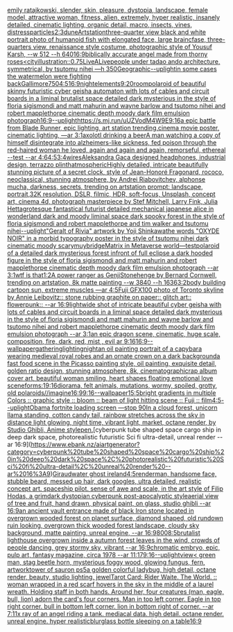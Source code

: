[emily ratajkowski, slender, skin, pleasure, dystopia, landscape, female model, attractive woman, fitness, alien, extremely, hyper realistic, insanely detailed, cinematic lighting, organic detail, macro, insects, vines, distress](https://www.ebank.nz/aiartgenerator?category=emily%20ratajkowski%2C%20slender%2C%20skin%2C%20pleasure%2C%20dystopia%2C%20landscape%2C%20female%20model%2C%20attractive%20woman%2C%20fitness%2C%20alien%2C%20extremely%2C%20hyper%20realistic%2C%20insanely%20detailed%2C%20cinematic%20lighting%2C%20organic%20detail%2C%20macro%2C%20insects%2C%20vines%2C%20distress)[particles](https://www.ebank.nz/aiartgenerator?category=particles)[2:3](https://www.ebank.nz/aiartgenerator?category=2%3A3)[dune](https://www.ebank.nz/aiartgenerator?category=dune)[Artstation](https://www.ebank.nz/aiartgenerator?category=Artstation)[three-quarter view black and white portrait photo of humanoid fish with elongated face, large braincfase, three-quarters view, renaissance style costume, photographic style of Yousuf Karsh, --w 512 --h 640](https://www.ebank.nz/aiartgenerator?category=three-quarter%20view%20black%20and%20white%20portrait%20photo%20of%20humanoid%20fish%20with%20elongated%20face%2C%20large%20braincfase%2C%20three-quarters%20view%2C%20renaissance%20style%20costume%2C%20photographic%20style%20of%20Yousuf%20Karsh%2C%20--w%20512%20--h%20640)[16:9](https://www.ebank.nz/aiartgenerator?category=16%3A9)[biblically accurate angel made from thorny roses](https://www.ebank.nz/aiartgenerator?category=biblically%20accurate%20angel%20made%20from%20thorny%20roses)[<city](https://www.ebank.nz/aiartgenerator?category=%3Ccity)[illustration](https://www.ebank.nz/aiartgenerator?category=illustration)[::0.75](https://www.ebank.nz/aiartgenerator?category=%3A%3A0.75)[LiveALive](https://www.ebank.nz/aiartgenerator?category=LiveALive)[people under tadao ando architecture, symmetrical, by tsutomu nihei —h 350](https://www.ebank.nz/aiartgenerator?category=people%20under%20tadao%20ando%20architecture%2C%20symmetrical%2C%20by%20tsutomu%20nihei%20%E2%80%94h%20350)[Geographic](https://www.ebank.nz/aiartgenerator?category=Geographic)[--uplight](https://www.ebank.nz/aiartgenerator?category=--uplight)[in some cases the watermelon were fighting back](https://www.ebank.nz/aiartgenerator?category=in%20some%20cases%20the%20watermelon%20were%20fighting%20back)[Gallimore](https://www.ebank.nz/aiartgenerator?category=Gallimore)[750](https://www.ebank.nz/aiartgenerator?category=750)[4:5](https://www.ebank.nz/aiartgenerator?category=4%3A5)[16:9](https://www.ebank.nz/aiartgenerator?category=16%3A9)[night](https://www.ebank.nz/aiartgenerator?category=night)[elements](https://www.ebank.nz/aiartgenerator?category=elements)[9:20](https://www.ebank.nz/aiartgenerator?category=9%3A20)[room](https://www.ebank.nz/aiartgenerator?category=room)[polaroid of beautiful skinny futuristic cyber geisha automaton with lots of cables and circuit boards in a liminal brutalist space detailed dark mysterious in the style of floria sigismondi and matt mahurin and wayne barlow and tsutomo nihei and robert mapplethorpe cinematic depth moody dark film emulsion photograph](https://www.ebank.nz/aiartgenerator?category=polaroid%20of%20beautiful%20skinny%20futuristic%20cyber%20geisha%20automaton%20with%20lots%20of%20cables%20and%20circuit%20boards%20in%20a%20liminal%20brutalist%20space%20detailed%20dark%20mysterious%20in%20the%20style%20of%20floria%20sigismondi%20and%20matt%20mahurin%20and%20wayne%20barlow%20and%20tsutomo%20nihei%20and%20robert%20mapplethorpe%20cinematic%20depth%20moody%20dark%20film%20emulsion%20photograph)[16:9](https://www.ebank.nz/aiartgenerator?category=16%3A9)[--uplight](https://www.ebank.nz/aiartgenerator?category=--uplight)[<https://s.mj.run/uUZVodM4W9E>](https://www.ebank.nz/aiartgenerator?category=%3Chttps%3A//s.mj.run/uUZVodM4W9E%3E)[9:16](https://www.ebank.nz/aiartgenerator?category=9%3A16)[a epic battle from Blade Runner, epic lighting, art station trending,cinema movie poster, cinematic lighting, —ar 3:1](https://www.ebank.nz/aiartgenerator?category=a%20epic%20battle%20from%20Blade%20Runner%2C%20epic%20lighting%2C%20art%20station%20trending%2Ccinema%20movie%20poster%2C%20cinematic%20lighting%2C%20%E2%80%94ar%203%3A1)[axolotl drinking a beer](https://www.ebank.nz/aiartgenerator?category=axolotl%20drinking%20a%20beer)[A man watching a copy of himself disintegrate into alzheimers-like sickness, fed poison through the red-haired woman he loved, again and again and again, remorseful, ethereal --test --ar 4:6](https://www.ebank.nz/aiartgenerator?category=A%20man%20watching%20a%20copy%20of%20himself%20disintegrate%20into%20alzheimers-like%20sickness%2C%20fed%20poison%20through%20the%20red-haired%20woman%20he%20loved%2C%20again%20and%20again%20and%20again%2C%20remorseful%2C%20ethereal%20--test%20--ar%204%3A6)[4:5](https://www.ebank.nz/aiartgenerator?category=4%3A5)[3:4](https://www.ebank.nz/aiartgenerator?category=3%3A4)[wires](https://www.ebank.nz/aiartgenerator?category=wires)[Aleksandra Gaca designed headphones, industrial design, terrazzo plinth](https://www.ebank.nz/aiartgenerator?category=Aleksandra%20Gaca%20designed%20headphones%2C%20industrial%20design%2C%20terrazzo%20plinth)[atmospheric](https://www.ebank.nz/aiartgenerator?category=atmospheric)[Highly detailed, intricate beautifully stunning picture of a secret clock, style of Jean-Honoré Fragonard, rococo, neoclassical, stunning atmosphere, by Andrei Riabovitchev, alphonse mucha, darkness, secrets, trending on artstation prompt: landscape, portrait,32K resolution, DSLR, filmic, HDR, soft-focus, Unsplash, concept art, cinema 4d, photograph masterpiece by Stef Mitchell, Larry Fink, Julia Hetta](https://www.ebank.nz/aiartgenerator?category=Highly%20detailed%2C%20intricate%20beautifully%20stunning%20picture%20of%20a%20secret%20clock%2C%20style%20of%20Jean-Honor%C3%A9%20Fragonard%2C%20rococo%2C%20neoclassical%2C%20stunning%20atmosphere%2C%20by%20Andrei%20Riabovitchev%2C%20alphonse%20mucha%2C%20darkness%2C%20secrets%2C%20trending%20on%20artstation%20prompt%3A%20landscape%2C%20portrait%2C32K%20resolution%2C%20DSLR%2C%20filmic%2C%20HDR%2C%20soft-focus%2C%20Unsplash%2C%20concept%20art%2C%20cinema%204d%2C%20photograph%20masterpiece%20by%20Stef%20Mitchell%2C%20Larry%20Fink%2C%20Julia%20Hetta)[grotesque fantastical futurist detailed mechanical japanese alice in wonderland dark and moody liminal space dark spooky forest in the style of floria sigismondi and robert mapplethorpe and tim walker and tsutomu nihei](https://www.ebank.nz/aiartgenerator?category=grotesque%20fantastical%20futurist%20detailed%20mechanical%20japanese%20alice%20in%20wonderland%20dark%20and%20moody%20liminal%20space%20dark%20spooky%20forest%20in%20the%20style%20of%20floria%20sigismondi%20and%20robert%20mapplethorpe%20and%20tim%20walker%20and%20tsutomu%20nihei)[--uplight](https://www.ebank.nz/aiartgenerator?category=--uplight)["Geralt of Rivia" artwork by Yoji Shinkawa](https://www.ebank.nz/aiartgenerator?category=%22Geralt%20of%20Rivia%22%20artwork%20by%20Yoji%20Shinkawa)[the words "OXYDE NOIR" in a morbid typography poster in the style of tsutomu nihei dark cinematic moody scary](https://www.ebank.nz/aiartgenerator?category=the%20words%20%22OXYDE%20NOIR%22%20in%20a%20morbid%20typography%20poster%20in%20the%20style%20of%20tsutomu%20nihei%20dark%20cinematic%20moody%20scary)[muybridge](https://www.ebank.nz/aiartgenerator?category=muybridge)[Matrix in Metaverse world](https://www.ebank.nz/aiartgenerator?category=Matrix%20in%20Metaverse%20world)[—test](https://www.ebank.nz/aiartgenerator?category=%E2%80%94test)[polaroid of a detailed dark mysterious forest infront of full eclipse a dark hooded figure in the style of floria sigismondi and matt mahurin and robert mapplethorpe cinematic depth moody dark film emulsion photograph --ar 3:1](https://www.ebank.nz/aiartgenerator?category=polaroid%20of%20a%20detailed%20dark%20mysterious%20forest%20infront%20of%20full%20eclipse%20a%20dark%20hooded%20figure%20in%20the%20style%20of%20floria%20sigismondi%20and%20matt%20mahurin%20and%20robert%20mapplethorpe%20cinematic%20depth%20moody%20dark%20film%20emulsion%20photograph%20--ar%203%3A1)[wtf is that](https://www.ebank.nz/aiartgenerator?category=wtf%20is%20that)[1:2](https://www.ebank.nz/aiartgenerator?category=1%3A2)[A power ranger as Genji](https://www.ebank.nz/aiartgenerator?category=A%20power%20ranger%20as%20Genji)[Stonehenge by Bernard Cornwell, trending on artstation, 8k matte painting --w 3840 --h 1636](https://www.ebank.nz/aiartgenerator?category=Stonehenge%20by%20Bernard%20Cornwell%2C%20trending%20on%20artstation%2C%208k%20matte%20painting%20--w%203840%20--h%201636)[3:2](https://www.ebank.nz/aiartgenerator?category=3%3A2)[body building cartoon sun, extreme muscles —ar 4:5](https://www.ebank.nz/aiartgenerator?category=body%20building%20cartoon%20sun%2C%20extreme%20muscles%20%E2%80%94ar%204%3A5)[Fuji GFX100 photo of Toronto skyline by Annie Leibovitz:: stone rubbing graphite on paper:: glitch art:: flowerpunk:: --ar 16:9](https://www.ebank.nz/aiartgenerator?category=Fuji%20GFX100%20photo%20of%20Toronto%20skyline%20by%20Annie%20Leibovitz%3A%3A%20stone%20rubbing%20graphite%20on%20paper%3A%3A%20glitch%20art%3A%3A%20flowerpunk%3A%3A%20--ar%2016%3A9)[light](https://www.ebank.nz/aiartgenerator?category=light)[wide shot of intricate beautiful cyber geisha with lots of cables and circuit boards in a liminal space detailed dark mysterious in the style of floria sigismondi and matt mahurin and wayne barlow and tsutomo nihei and robert mapplethorpe cinematic depth moody dark film emulsion photograph --ar 3:1](https://www.ebank.nz/aiartgenerator?category=wide%20shot%20of%20intricate%20beautiful%20cyber%20geisha%20with%20lots%20of%20cables%20and%20circuit%20boards%20in%20a%20liminal%20space%20detailed%20dark%20mysterious%20in%20the%20style%20of%20floria%20sigismondi%20and%20matt%20mahurin%20and%20wayne%20barlow%20and%20tsutomo%20nihei%20and%20robert%20mapplethorpe%20cinematic%20depth%20moody%20dark%20film%20emulsion%20photograph%20--ar%203%3A1)[an epic dragon scene, cinematic, huge scale, composition, fire, dark, red, mist , evil ar 9:16](https://www.ebank.nz/aiartgenerator?category=an%20epic%20dragon%20scene%2C%20cinematic%2C%20huge%20scale%2C%20composition%2C%20fire%2C%20dark%2C%20red%2C%20mist%20%2C%20evil%20ar%209%3A16)[16:9](https://www.ebank.nz/aiartgenerator?category=16%3A9)[--wallpaper](https://www.ebank.nz/aiartgenerator?category=--wallpaper)[gathering](https://www.ebank.nz/aiartgenerator?category=gathering)[lighting](https://www.ebank.nz/aiartgenerator?category=lighting)[night](https://www.ebank.nz/aiartgenerator?category=night)[an oil painting portrait of a capybara wearing medieval royal robes and an ornate crown on a dark background](https://www.ebank.nz/aiartgenerator?category=an%20oil%20painting%20portrait%20of%20a%20capybara%20wearing%20medieval%20royal%20robes%20and%20an%20ornate%20crown%20on%20a%20dark%20background)[a fast food scene in the Picasso painting style, oil painting, exquisite detail, golden ratio design, stunning atmosphere, 8k, cinematographic](https://www.ebank.nz/aiartgenerator?category=a%20fast%20food%20scene%20in%20the%20Picasso%20painting%20style%2C%20oil%20painting%2C%20exquisite%20detail%2C%20golden%20ratio%20design%2C%20stunning%20atmosphere%2C%208k%2C%20cinematographic)[rap album cover art, beautiful woman smiling, heart shapes floating emotional love scene](https://www.ebank.nz/aiartgenerator?category=rap%20album%20cover%20art%2C%20beautiful%20woman%20smiling%2C%20heart%20shapes%20floating%20emotional%20love%20scene)[forms:1](https://www.ebank.nz/aiartgenerator?category=forms%3A1)[9:16](https://www.ebank.nz/aiartgenerator?category=9%3A16)[diorama, felt animals, mutations, wormy, spoiled, grotty, old polaroids](https://www.ebank.nz/aiartgenerator?category=diorama%2C%20felt%20animals%2C%20mutations%2C%20wormy%2C%20spoiled%2C%20grotty%2C%20old%20polaroids)[//imagine16:9](https://www.ebank.nz/aiartgenerator?category=//imagine16%3A9)[9:16](https://www.ebank.nz/aiartgenerator?category=9%3A16)[--wallpaper](https://www.ebank.nz/aiartgenerator?category=--wallpaper)[15:5](https://www.ebank.nz/aiartgenerator?category=15%3A5)[bright gradients in multiple Colors :: graphic style :: bloom :: beam of light hitting scene :: Fuji :: film](https://www.ebank.nz/aiartgenerator?category=bright%20gradients%20in%20multiple%20Colors%20%3A%3A%20graphic%20style%20%3A%3A%20bloom%20%3A%3A%20beam%20of%20light%20hitting%20scene%20%3A%3A%20Fuji%20%3A%3A%20film)[4:5](https://www.ebank.nz/aiartgenerator?category=4%3A5)[--uplight](https://www.ebank.nz/aiartgenerator?category=--uplight)[Obama fortnite loading screen —stop 90](https://www.ebank.nz/aiartgenerator?category=Obama%20fortnite%20loading%20screen%20%E2%80%94stop%2090)[In a cloud forest, unicorn llama standing, cotton candy tail, rainbow stretches across the sky in distance light glowing, night time, vibrant light, market, octane render, by Studio Ghibli, Anime style](https://www.ebank.nz/aiartgenerator?category=In%20a%20cloud%20forest%2C%20unicorn%20llama%20standing%2C%20cotton%20candy%20tail%2C%20rainbow%20stretches%20across%20the%20sky%20in%20distance%20light%20glowing%2C%20night%20time%2C%20vibrant%20light%2C%20market%2C%20octane%20render%2C%20by%20Studio%20Ghibli%2C%20Anime%20style)[pen.](https://www.ebank.nz/aiartgenerator?category=pen.)[cyberpunk tube shaped space cargo ship in deep dark space, photorealistic futuristic Sci fi ultra-detail, unreal render --ar 16:9](https://www.ebank.nz/aiartgenerator?category=cyberpunk%20tube%20shaped%20space%20cargo%20ship%20in%20deep%20dark%20space%2C%20photorealistic%20futuristic%20Sci%20fi%20ultra-detail%2C%20unreal%20render%20--ar%2016%3A9)[Giraud](https://www.ebank.nz/aiartgenerator?category=Giraud)[water ghost ireland](https://www.ebank.nz/aiartgenerator?category=water%20ghost%20ireland)[4:5](https://www.ebank.nz/aiartgenerator?category=4%3A5)[render](https://www.ebank.nz/aiartgenerator?category=render)[man, handsome face, stubble beard, messed up hair, dark googles, ultra detailed, realistic concept art. spaceship pilot. sense of awe and scale, in the art style of Filip Hodas, a grimdark dystopian cyberpunk post-apocalyptic style](https://www.ebank.nz/aiartgenerator?category=man%2C%20handsome%20face%2C%20stubble%20beard%2C%20messed%20up%20hair%2C%20dark%20googles%2C%20ultra%20detailed%2C%20realistic%20concept%20art.%20spaceship%20pilot.%20sense%20of%20awe%20and%20scale%2C%20in%20the%20art%20style%20of%20Filip%20Hodas%2C%20a%20grimdark%20dystopian%20cyberpunk%20post-apocalyptic%20style)[aerial view of tree and fruit, hand drawn, physical paint, on glass, studio ghibli --ar 16:9](https://www.ebank.nz/aiartgenerator?category=aerial%20view%20of%20tree%20and%20fruit%2C%20hand%20drawn%2C%20physical%20paint%2C%20on%20glass%2C%20studio%20ghibli%20--ar%2016%3A9)[an ancient vault entrance made of black Iron stone located in overgrown wooded forest on planet surface, diamond shaped, old rundown ruin looking, overgrown thick wooded forest landscape, cloudy sky background, matte painting, unreal engine, --ar 16:9](https://www.ebank.nz/aiartgenerator?category=an%20ancient%20vault%20entrance%20made%20of%20black%20Iron%20stone%20located%20in%20overgrown%20wooded%20forest%20on%20planet%20surface%2C%20diamond%20shaped%2C%20old%20rundown%20ruin%20looking%2C%20overgrown%20thick%20wooded%20forest%20landscape%2C%20cloudy%20sky%20background%2C%20matte%20painting%2C%20unreal%20engine%2C%20--ar%2016%3A9)[800](https://www.ebank.nz/aiartgenerator?category=800)[8:5](https://www.ebank.nz/aiartgenerator?category=8%3A5)[brutalist lighthouse overgrown inside a autumn forest leaves in the wind, crowds of people dancing, grey stormy sky, vibrant --ar 16:9](https://www.ebank.nz/aiartgenerator?category=brutalist%20lighthouse%20overgrown%20inside%20a%20autumn%20forest%20leaves%20in%20the%20wind%2C%20crowds%20of%20people%20dancing%2C%20grey%20stormy%20sky%2C%20vibrant%20--ar%2016%3A9)[chromatic embryo, epic, pulp art, fantasy magazine, circa 1978 --ar 11:17](https://www.ebank.nz/aiartgenerator?category=chromatic%20embryo%2C%20epic%2C%20pulp%20art%2C%20fantasy%20magazine%2C%20circa%201978%20--ar%2011%3A17)[9:16](https://www.ebank.nz/aiartgenerator?category=9%3A16)[--uplight](https://www.ebank.nz/aiartgenerator?category=--uplight)[view](https://www.ebank.nz/aiartgenerator?category=view)[< green man, stag beetle horn, mysterious foggy wood, glowing fungus, fern, artwork](https://www.ebank.nz/aiartgenerator?category=%3C%20green%20man%2C%20stag%20beetle%20horn%2C%20mysterious%20foggy%20wood%2C%20glowing%20fungus%2C%20fern%2C%20artwork)[tower of sauron ps5](https://www.ebank.nz/aiartgenerator?category=tower%20of%20sauron%20ps5)[a golden colorful ladybug, high detail, octane render, beauty, studio lighting, jewel](https://www.ebank.nz/aiartgenerator?category=a%20golden%20colorful%20ladybug%2C%20high%20detail%2C%20octane%20render%2C%20beauty%2C%20studio%20lighting%2C%20jewel)[Tarot Card: Rider Waite. The World. :: woman wrapped in a red scarf hovers in the sky in the middle of a laurel wreath. Holding staff in both hands. Around her, four creatures (man, eagle, bull, lion) adorn the card's four corners. Man in top left corner. Eagle in top right corner. bull in bottom left corner. lion in bottom right of corner. --ar 7:11](https://www.ebank.nz/aiartgenerator?category=Tarot%20Card%3A%20Rider%20Waite.%20The%20World.%20%3A%3A%20woman%20wrapped%20in%20a%20red%20scarf%20hovers%20in%20the%20sky%20in%20the%20middle%20of%20a%20laurel%20wreath.%20Holding%20staff%20in%20both%20hands.%20Around%20her%2C%20four%20creatures%20%28man%2C%20eagle%2C%20bull%2C%20lion%29%20adorn%20the%20card%27s%20four%20corners.%20Man%20in%20top%20left%20corner.%20Eagle%20in%20top%20right%20corner.%20bull%20in%20bottom%20left%20corner.%20lion%20in%20bottom%20right%20of%20corner.%20--ar%207%3A11)[x ray of an angel riding a tank. mediacal data. high detail. octane render. unreal engine. hyper realistic](https://www.ebank.nz/aiartgenerator?category=x%20ray%20of%20an%20angel%20riding%20a%20tank.%20mediacal%20data.%20high%20detail.%20octane%20render.%20unreal%20engine.%20hyper%20realistic)[blur](https://www.ebank.nz/aiartgenerator?category=blur)[glass bottle sleeping on a table](https://www.ebank.nz/aiartgenerator?category=glass%20bottle%20sleeping%20on%20a%20table)[16:9](https://www.ebank.nz/aiartgenerator?category=16%3A9)